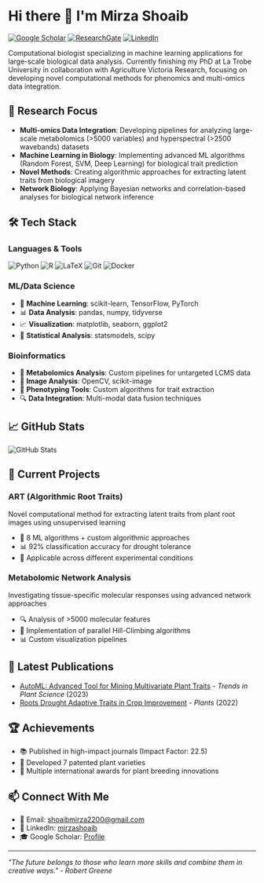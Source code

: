 # Hi there 👋 I'm Mirza Shoaib

[![Google Scholar](https://img.shields.io/badge/Google_Scholar-4285F4?style=for-the-badge&logo=google-scholar&logoColor=white)](https://scholar.google.com/citations?user=UbsSwLoAAAAJ&hl=en)
[![ResearchGate](https://img.shields.io/badge/Research_Gate-00CCBB.svg?&style=for-the-badge&logo=ResearchGate&logoColor=white)](https://www.researchgate.net/profile/Mirza-Shoaib)
[![LinkedIn](https://img.shields.io/badge/LinkedIn-0077B5?style=for-the-badge&logo=linkedin&logoColor=white)](https://www.linkedin.com/in/mirzashoaib/)

Computational biologist specializing in machine learning applications for large-scale biological data analysis. Currently finishing my PhD at La Trobe University in collaboration with Agriculture Victoria Research, focusing on developing novel computational methods for phenomics and multi-omics data integration.

## 🧬 Research Focus

- **Multi-omics Data Integration**: Developing pipelines for analyzing large-scale metabolomics (>5000 variables) and hyperspectral (>2500 wavebands) datasets
- **Machine Learning in Biology**: Implementing advanced ML algorithms (Random Forest, SVM, Deep Learning) for biological trait prediction
- **Novel Methods**: Creating algorithmic approaches for extracting latent traits from biological imagery
- **Network Biology**: Applying Bayesian networks and correlation-based analyses for biological network inference

## 🛠️ Tech Stack

### Languages & Tools
![Python](https://img.shields.io/badge/Python-3776AB?style=flat-square&logo=python&logoColor=white)
![R](https://img.shields.io/badge/R-276DC3?style=flat-square&logo=r&logoColor=white)
![LaTeX](https://img.shields.io/badge/LaTeX-008080?style=flat-square&logo=latex&logoColor=white)
![Git](https://img.shields.io/badge/Git-F05032?style=flat-square&logo=git&logoColor=white)
![Docker](https://img.shields.io/badge/Docker-2496ED?style=flat-square&logo=docker&logoColor=white)

### ML/Data Science
- 🤖 **Machine Learning**: scikit-learn, TensorFlow, PyTorch
- 📊 **Data Analysis**: pandas, numpy, tidyverse
- 📈 **Visualization**: matplotlib, seaborn, ggplot2
- 🧮 **Statistical Analysis**: statsmodels, scipy

### Bioinformatics
- 🧬 **Metabolomics Analysis**: Custom pipelines for untargeted LCMS data
- 📸 **Image Analysis**: OpenCV, scikit-image
- 🌿 **Phenotyping Tools**: Custom algorithms for trait extraction
- 🔍 **Data Integration**: Multi-modal data fusion techniques

## 📈 GitHub Stats

![GitHub Stats](https://github-readme-stats.vercel.app/api?username=shoaibms&show_icons=true&theme=radical)

## 🎯 Current Projects

### ART (Algorithmic Root Traits)
Novel computational method for extracting latent traits from plant root images using unsupervised learning
- 🔧 8 ML algorithms + custom algorithmic approaches
- 📊 92% classification accuracy for drought tolerance
- 🌱 Applicable across different experimental conditions

### Metabolomic Network Analysis
Investigating tissue-specific molecular responses using advanced network approaches
- 🔍 Analysis of >5000 molecular features
- 🧮 Implementation of parallel Hill-Climbing algorithms
- 📊 Custom visualization pipelines

## 📝 Latest Publications

- [AutoML: Advanced Tool for Mining Multivariate Plant Traits](https://doi.org/10.1016/j.tplants.2023.09.008) - *Trends in Plant Science* (2023)
- [Roots Drought Adaptive Traits in Crop Improvement](https://www.mdpi.com/2223-7747/11/17/2256) - *Plants* (2022)

## 🏆 Achievements

- 📚 Published in high-impact journals (Impact Factor: 22.5)
- 🌱 Developed 7 patented plant varieties
- 🏅 Multiple international awards for plant breeding innovations

## 📫 Connect With Me

- 📧 Email: shoaibmirza2200@gmail.com
- 🔗 LinkedIn: [mirzashoaib](https://www.linkedin.com/in/mirzashoaib/)
- 🎓 Google Scholar: [Profile](https://scholar.google.com/citations?user=UbsSwLoAAAAJ&hl=en)

---
*"The future belongs to those who learn more skills and combine them in creative ways." - Robert Greene*
